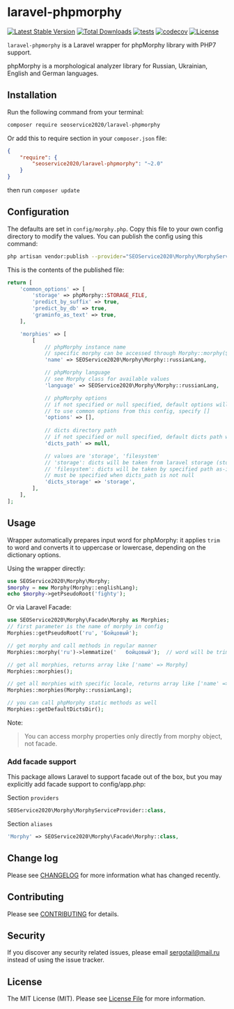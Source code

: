 # laravel-phpmorphy

[![Latest Stable Version](https://poser.pugx.org/seoservice2020/laravel-phpmorphy/version)](https://packagist.org/packages/seoservice2020/laravel-phpmorphy)
[![Total Downloads](https://poser.pugx.org/seoservice2020/laravel-phpmorphy/downloads)](https://packagist.org/packages/seoservice2020/laravel-phpmorphy)
[![tests](https://github.com/seoservice2020/laravel-phpmorphy/workflows/tests/badge.svg)](https://github.com/seoservice2020/laravel-phpmorphy/actions)
[![codecov](https://codecov.io/gh/seoservice2020/laravel-phpmorphy/branch/master/graph/badge.svg)](https://codecov.io/gh/seoservice2020/laravel-phpmorphy)
[![License](https://poser.pugx.org/seoservice2020/laravel-phpmorphy/license)](https://packagist.org/packages/seoservice2020/laravel-phpmorphy)

```laravel-phpmorphy``` is a Laravel wrapper for phpMorphy library with PHP7 support.

phpMorphy is a morphological analyzer library for Russian, Ukrainian, English and German languages.

## Installation

Run the following command from your terminal:

```bash
composer require seoservice2020/laravel-phpmorphy
```

Or add this to require section in your `composer.json` file:

```json
{
    "require": {
        "seoservice2020/laravel-phpmorphy": "~2.0"
    }
}
```

then run ```composer update```

## Configuration

The defaults are set in `config/morphy.php`. Copy this file to your own config directory to modify the values. You can publish the config using this command:

```bash
php artisan vendor:publish --provider="SEOService2020\Morphy\MorphyServiceProvider"
```

This is the contents of the published file:

```php
return [
    'common_options' => [
        'storage' => phpMorphy::STORAGE_FILE,
        'predict_by_suffix' => true,
        'predict_by_db' => true,
        'graminfo_as_text' => true,
    ],

    'morphies' => [
        [
            // phpMorphy instance name
            // specific morphy can be accessed through Morphy::morphy($name) method
            'name' => SEOService2020\Morphy\Morphy::russianLang,

            // phpMorphy language
            // see Morphy class for available values
            'language' => SEOService2020\Morphy\Morphy::russianLang,

            // phpMorphy options
            // if not specified or null specified, default options will be used
            // to use common options from this config, specify []
            'options' => [],
            
            // dicts directory path
            // if not specified or null specified, default dicts path will be used
            'dicts_path' => null,

            // values are 'storage', 'filesystem'
            // 'storage': dicts will be taken from laravel storage (storage/app folder)
            // 'filesystem': dicts will be taken by specified path as-is
            // must be specified when dicts_path is not null
            'dicts_storage' => 'storage',
        ],
    ],
];
```

## Usage

Wrapper automatically prepares input word for phpMorphy: it applies `trim` to word and converts it to uppercase or lowercase, depending on the dictionary options.

Using the wrapper directly:

``` php
use SEOService2020\Morphy\Morphy;
$morphy = new Morphy(Morphy::englishLang);
echo $morphy->getPseudoRoot('fighty');
```

Or via Laravel Facade:

``` php
use SEOService2020\Morphy\Facade\Morphy as Morphies;
// first parameter is the name of morphy in config
Morphies::getPseudoRoot('ru', 'Бойцовый');

// get morphy and call methods in regular manner
Morphies::morphy('ru')->lemmatize('   бойцовый');  // word will be trimmed

// get all morphies, returns array like ['name' => Morphy]
Morphies::morphies();

// get all morphies with specific locale, returns array like ['name' => Morphy]
Morphies::morphies(Morphy::russianLang);

// you can call phpMorphy static methods as well
Morphies::getDefaultDictsDir();
```

Note:
> You can access morphy properties only directly from morphy object, not facade.

### Add facade support

This package allows Laravel to support facade out of the box, but you may explicitly add facade support to config/app.php:

Section ```providers```

``` php
SEOService2020\Morphy\MorphyServiceProvider::class,
```

Section ```aliases```

``` php
'Morphy' => SEOService2020\Morphy\Facade\Morphy::class,
```

## Change log

Please see [CHANGELOG](CHANGELOG.md) for more information what has changed recently.

## Contributing

Please see [CONTRIBUTING](CONTRIBUTING.md) for details.

## Security

If you discover any security related issues, please email sergotail@mail.ru instead of using the issue tracker.

## License

The MIT License (MIT). Please see [License File](LICENSE.md) for more information.
